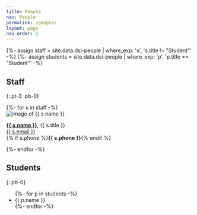 ```yaml
---
title: People
nav: People
permalink: /people/
layout: page
nav_order: 1
---
```


{%- assign staff = site.data.dsi-people | where_exp: 's', 's.title != "Student"' -%}
{%- assign students = site.data.dsi-people | where_exp: 'p', 'p.title == "Student"' -%}

## Staff
{:.pt-3 .pb-0}

<div class="row">
    {%- for s in staff -%}
        <div class="col-md-6">
            <div class="row pt-3 pb-5 align-items-center">
                <div class="col-md-5 text-center">
                    <img class="img-fluid rounded-circle lazyload w-75" alt="image of {{ s.name }}" src="{{ s.image }}">
                </div>
                <div class="col-md-7">
                    <p>
                        <strong><a href="{{ s.name | slugify | append: '.html' | prepend: '/people/' | relative_url }}">{{ s.name }}</a></strong>, {{ s.title }}   
                        <br>
                        <a href="mailto:{{ s.email }}" class="text-decoration-underline">{{ s.email }}</a>
                        <br>
                        {% if s.phone %}<strong>{{ s.phone }}</strong>{% endif %}
                    </p>
                </div>
            </div>
        </div> 
    {%- endfor -%}
</div>

## Students
{:.pb-0}

<div class="row pb-3">
    <div class="col-md-12">
        <ul>
            {%- for p in students -%}
            <li>{{ p.name }}</li>
            {%- endfor -%}
        </ul>
    </div>
</div>
